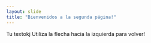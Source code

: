 ```yaml
---
layout: slide
title: "Bienvenidos a la segunda página!"
---
```

Tu textokj
Utiliza la flecha hacia la izquierda para volver!
